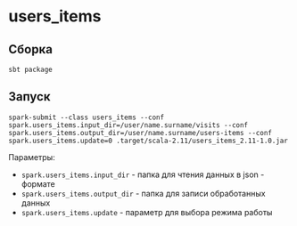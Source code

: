 # users_items

## Сборка
```
sbt package
```

## Запуск
```
spark-submit --class users_items --conf spark.users_items.input_dir=/user/name.surname/visits --conf spark.users_items.output_dir=/user/name.surname/users-items --conf spark.users_items.update=0 .target/scala-2.11/users_items_2.11-1.0.jar 
```

Параметры:
 - ```spark.users_items.input_dir```  - папка для чтения данных в json - формате
 - ```spark.users_items.output_dir``` - папка для записи обработанных данных
 - ```spark.users_items.update```     - параметр для выбора режима работы